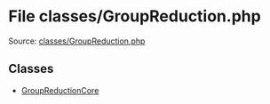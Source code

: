 File classes/GroupReduction.php
=========

Source: [classes/GroupReduction.php](https://github.com/PrestaShop/PrestaShop/blob/1.5.5.0/classes/GroupReduction.php)


Classes
-------

* [GroupReductionCore](class.GroupReductionCore.md)


